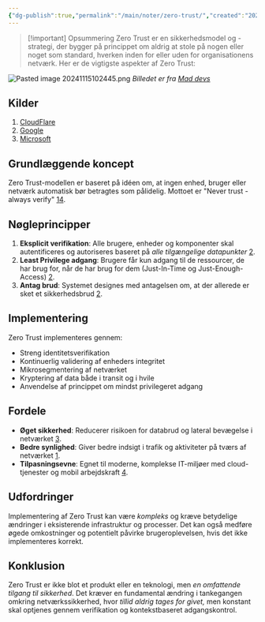 ```yaml
---
{"dg-publish":true,"permalink":"/main/noter/zero-trust/","created":"2024-11-15T10:23:17.679+01:00"}
---
```


> [!important] Opsummering 
> Zero Trust er en sikkerhedsmodel og -strategi, der bygger på princippet om aldrig at stole på nogen eller noget som standard, hverken inden for eller uden for organisationens netværk. Her er de vigtigste aspekter af Zero Trust:

![Pasted image 20241115102445.png](/img/user/Pasted%20image%2020241115102445.png)
*Billedet er fra [Mad devs](https://maddevs.io/blog/what-is-zero-trust-network-architecture/)*

## Kilder
1. [CloudFlare](https://www.cloudflare.com/learning/security/glossary/what-is-zero-trust/)
2. [Google](https://cloud.google.com/learn/what-is-zero-trust)
3. [Microsoft](https://learn.microsoft.com/en-us/security/zero-trust/zero-trust-overview?WT_mc_id=academic-0000-abartolo)
## Grundlæggende koncept

Zero Trust-modellen er baseret på idéen om, at ingen enhed, bruger eller netværk automatisk bør betragtes som pålidelig. Mottoet er "Never trust - always verify" [1](https://cloud.google.com/learn/what-is-zero-trust)[4](https://en.wikipedia.org/wiki/Zero_trust_security_model).

## Nøgleprincipper

1. **Eksplicit verifikation**: Alle brugere, enheder og komponenter skal autentificeres og autoriseres baseret på *alle tilgængelige datapunkter* [2](https://learn.microsoft.com/en-us/security/zero-trust/zero-trust-overview?WT_mc_id=academic-0000-abartolo).
2. **Least Privilege adgang**: Brugere får kun adgang til de ressourcer, de har brug for, når de har brug for dem (Just-In-Time og Just-Enough-Access) [2](https://learn.microsoft.com/en-us/security/zero-trust/zero-trust-overview?WT_mc_id=academic-0000-abartolo).
3. **Antag brud**: Systemet designes med antagelsen om, at der allerede er sket et sikkerhedsbrud [2](https://learn.microsoft.com/en-us/security/zero-trust/zero-trust-overview?WT_mc_id=academic-0000-abartolo).

## Implementering

Zero Trust implementeres gennem:

- Streng identitetsverifikation
- Kontinuerlig validering af enheders integritet
- Mikrosegmentering af netværket
- Kryptering af data både i transit og i hvile
- Anvendelse af princippet om mindst privilegeret adgang

## Fordele

- **Øget sikkerhed**: Reducerer risikoen for databrud og lateral bevægelse i netværket [3](https://www.cloudflare.com/learning/security/glossary/what-is-zero-trust/).
- **Bedre synlighed**: Giver bedre indsigt i trafik og aktiviteter på tværs af netværket [1](https://cloud.google.com/learn/what-is-zero-trust).
- **Tilpasningsevne**: Egnet til moderne, komplekse IT-miljøer med cloud-tjenester og mobil arbejdskraft [4](https://en.wikipedia.org/wiki/Zero_trust_security_model).

## Udfordringer

Implementering af Zero Trust kan være *kompleks* og kræve betydelige ændringer i eksisterende infrastruktur og processer. Det kan også medføre øgede omkostninger og potentielt påvirke brugeroplevelsen, hvis det ikke implementeres korrekt.

## Konklusion

Zero Trust er ikke blot et produkt eller en teknologi, men *en omfattende tilgang til sikkerhed*. Det kræver en fundamental ændring i tankegangen omkring netværkssikkerhed, hvor *tillid aldrig tages for givet,* men konstant skal optjenes gennem verifikation og kontekstbaseret adgangskontrol.